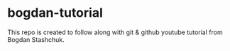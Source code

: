 # bogdan-tutorial
This repo is created to follow along with git &amp; github youtube tutorial from Bogdan Stashchuk. 
